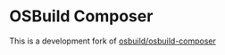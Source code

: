 # OSBuild Composer

This is a development fork of [osbuild/osbuild-composer](https://github.com/osbuild/osbuild-composer)
